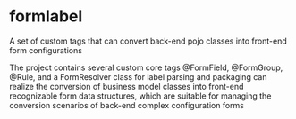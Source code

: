 # formlabel
A set of custom tags that can convert back-end pojo classes into front-end form configurations

The project contains several custom core tags @FormField,
@FormGroup, @Rule, and a FormResolver class for label parsing and packaging can realize the conversion of business model classes into front-end recognizable form data structures, which are suitable for managing the conversion scenarios of back-end complex configuration forms
